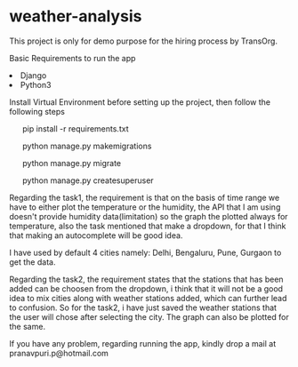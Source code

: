 # weather-analysis
This project is only for demo purpose for the hiring process by TransOrg.
<p>
Basic Requirements to run the app
<li>Django </li>
<li>Python3 </li>
</p>
<p>
Install Virtual Environment before setting up the project, then follow the following steps
<ol> pip install -r requirements.txt </ol>
<ol> python manage.py makemigrations </ol>
<ol>python manage.py migrate </ol>
<ol> python manage.py createsuperuser </ol>
</p>
<p>
Regarding the task1, the requirement is that on the basis of time range we have to either plot the temperature or the humidity, the API that I am using doesn't provide humidity data(limitation) so the graph the plotted always for temperature, also the task mentioned that make a dropdown, for that I think that making an autocomplete will be good idea.
</p>
<p>
I have used by default 4 cities namely: Delhi, Bengaluru, Pune, Gurgaon to get the data.
</p>
<p>
Regarding the task2, the requirement states that the stations that has been added can be choosen from the dropdown, i think that it will not be a good idea to mix cities along with weather stations added, which can further lead to confusion. So  for the task2, i have just saved the weather stations that the user will chose after selecting the city. The graph can also be plotted for the same.
</p>
<p>
If you have any problem, regarding running the app, kindly drop a mail at pranavpuri.p@hotmail.com
</p>
